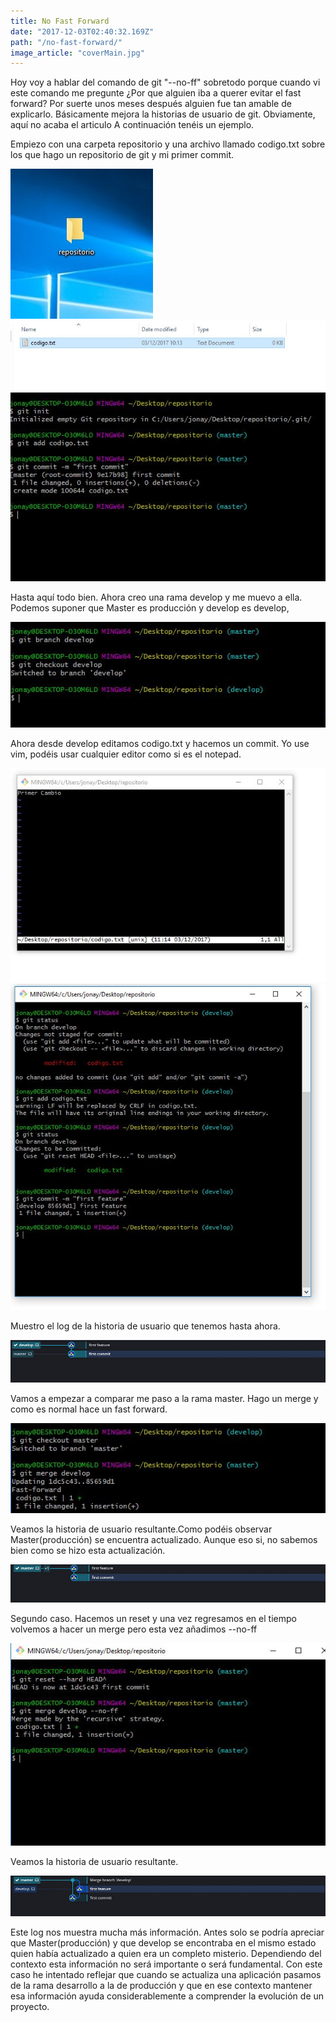 ```yaml
---
title: No Fast Forward
date: "2017-12-03T02:40:32.169Z"
path: "/no-fast-forward/"
image_article: "coverMain.jpg"
---
```


Hoy voy a hablar del comando de git "--no-ff" sobretodo porque cuando vi este comando
me pregunte ¿Por que alguien iba a querer evitar el fast forward? Por suerte
unos meses después alguien fue tan amable de explicarlo. Básicamente mejora
la historias de usuario de git. Obviamente, aquí no acaba el articulo 
A continuación tenéis un ejemplo.

Empiezo con una carpeta repositorio y una archivo llamado codigo.txt sobre los que hago
un repositorio de git y mi primer commit.

![no-fast-forward-1](./no-fast-forward-1.jpg)
![no-fast-forward-2](./no-fast-forward-2.JPG)
![no-fast-forward-3](./no-fast-forward-3.JPG)

Hasta aquí todo bien. Ahora creo una rama develop y me muevo a ella.
Podemos suponer que Master es producción y develop es develop,

![no-fast-forward-4](./no-fast-forward-4.JPG)

Ahora desde develop editamos codigo.txt y hacemos un commit. Yo use vim,
podéis usar cualquier editor como si es el notepad.


![no-fast-forward-6](./no-fast-forward-6.JPG)
![no-fast-forward-7](./no-fast-forward-7.JPG)


Muestro el log de la historia de usuario que tenemos hasta ahora.

![no-fast-forward-5](./no-fast-forward-8.JPG)

Vamos a empezar a comparar me paso a la rama master. Hago un merge y como
es normal hace un fast forward.

![no-fast-forward-9](./no-fast-forward-9.JPG)

Veamos la historia de usuario resultante.Como podéis observar Master(producción)
se encuentra actualizado. Aunque eso si, no sabemos bien como se hizo esta actualización.

![no-fast-forward-10](./no-fast-forward-10.JPG)

Segundo caso. Hacemos un reset y una vez regresamos en el tiempo volvemos a hacer un merge
pero esta vez añadimos --no-ff

![no-fast-forward-12](./no-fast-forward-12.JPG)

Veamos la historia de usuario resultante.

![no-fast-forward-11](./no-fast-forward-11.JPG)

Este log nos muestra mucha más información. Antes solo se podría 
apreciar que Master(producción) y que develop se encontraba en el mismo estado quien había actualizado
a quien era un completo misterio.
Dependiendo del contexto esta información no será importante o será fundamental.
Con este caso he intentado reflejar que cuando se actualiza una aplicación pasamos de la rama desarrollo a la de producción 
 y que en ese contexto mantener esa información ayuda considerablemente a comprender la evolución de un proyecto. 






